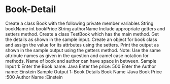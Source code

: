 # Book-Detail
Create a class Book with the following private member variables  String bookName int bookPrice  String authorName Include appropriate getters and setters method. Create a class TestBook which has the main method.  Get the details as shown in the sample input. Create an object for book class and assign the value for its attrbutes using the setters.  Print the output as shown in the sample output using the getters method.   Note: Use the same attribute names as given in the question and camel case notation for methods.  Name of book and author can have space in between.  Sample Input 1:  Enter the Book name: Java Enter the price: 500 Enter the Author name: Einstein  Sample Output 1:  Book Details Book Name :Java Book Price :500 Author Name :Einstein
